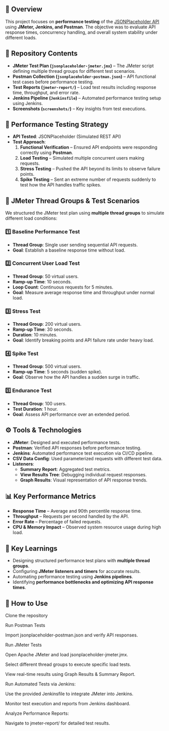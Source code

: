 ## 📌 Overview
This project focuses on **performance testing** of the [JSONPlaceholder API](https://jsonplaceholder.typicode.com/) using **JMeter, Jenkins, and Postman**. The objective was to evaluate API response times, concurrency handling, and overall system stability under different loads.

## 📂 Repository Contents
- **JMeter Test Plan (`jsonplaceholder-jmeter.jmx`)** – The JMeter script defining multiple thread groups for different test scenarios.
- **Postman Collection (`jsonplaceholder-postman.json`)** – API functional test cases before performance testing.
- **Test Reports (`jmeter-report/`)** – Load test results including response time, throughput, and error rate.
- **Jenkins Pipeline (`Jenkinsfile`)** – Automated performance testing setup using Jenkins.
- **Screenshots (`screenshots/`)** – Key insights from test executions.

## 📝 Performance Testing Strategy
- **API Tested**: JSONPlaceholder (Simulated REST API)
- **Test Approach**:
  1. **Functional Verification** – Ensured API endpoints were responding correctly using **Postman**.
  2. **Load Testing** – Simulated multiple concurrent users making requests.
  3. **Stress Testing** – Pushed the API beyond its limits to observe failure points.
  4. **Spike Testing** – Sent an extreme number of requests suddenly to test how the API handles traffic spikes.

## 🔄 JMeter Thread Groups & Test Scenarios
We structured the JMeter test plan using **multiple thread groups** to simulate different load conditions:

### **1️⃣ Baseline Performance Test**
- **Thread Group**: Single user sending sequential API requests.
- **Goal**: Establish a baseline response time without load.

### **2️⃣ Concurrent User Load Test**
- **Thread Group**: 50 virtual users.
- **Ramp-up Time**: 10 seconds.
- **Loop Count**: Continuous requests for 5 minutes.
- **Goal**: Measure average response time and throughput under normal load.

### **3️⃣ Stress Test**
- **Thread Group**: 200 virtual users.
- **Ramp-up Time**: 30 seconds.
- **Duration**: 10 minutes.
- **Goal**: Identify breaking points and API failure rate under heavy load.

### **4️⃣ Spike Test**
- **Thread Group**: 500 virtual users.
- **Ramp-up Time**: 5 seconds (sudden spike).
- **Goal**: Observe how the API handles a sudden surge in traffic.

### **5️⃣ Endurance Test**
- **Thread Group**: 100 users.
- **Test Duration**: 1 hour.
- **Goal**: Assess API performance over an extended period.

## ⚙️ Tools & Technologies
- **JMeter**: Designed and executed performance tests.
- **Postman**: Verified API responses before performance testing.
- **Jenkins**: Automated performance test execution via CI/CD pipeline.
- **CSV Data Config**: Used parameterized requests with different test data.
- **Listeners**:
  - **Summary Report**: Aggregated test metrics.
  - **View Results Tree**: Debugging individual request responses.
  - **Graph Results**: Visual representation of API response trends.

## 📊 Key Performance Metrics
- **Response Time** – Average and 90th percentile response time.
- **Throughput** – Requests per second handled by the API.
- **Error Rate** – Percentage of failed requests.
- **CPU & Memory Impact** – Observed system resource usage during high load.

## 🎯 Key Learnings
- Designing structured performance test plans with **multiple thread groups**.
- Configuring **JMeter listeners and timers** for accurate results.
- Automating performance testing using **Jenkins pipelines**.
- Identifying **performance bottlenecks and optimizing API response times**.

## 🚀 How to Use
Clone the repository

Run Postman Tests

Import jsonplaceholder-postman.json and verify API responses.

Run JMeter Tests

Open Apache JMeter and load jsonplaceholder-jmeter.jmx.

Select different thread groups to execute specific load tests.

View real-time results using Graph Results & Summary Report.

Run Automated Tests via Jenkins:

Use the provided Jenkinsfile to integrate JMeter into Jenkins.

Monitor test execution and reports from Jenkins dashboard.

Analyze Performance Reports:

Navigate to jmeter-report/ for detailed test results.

